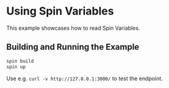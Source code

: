 # Using Spin Variables

This example showcases how to read Spin Variables.

## Building and Running the Example

```bash
spin build
spin up
```

Use e.g. `curl -v http://127.0.0.1:3000/` to test the endpoint.

